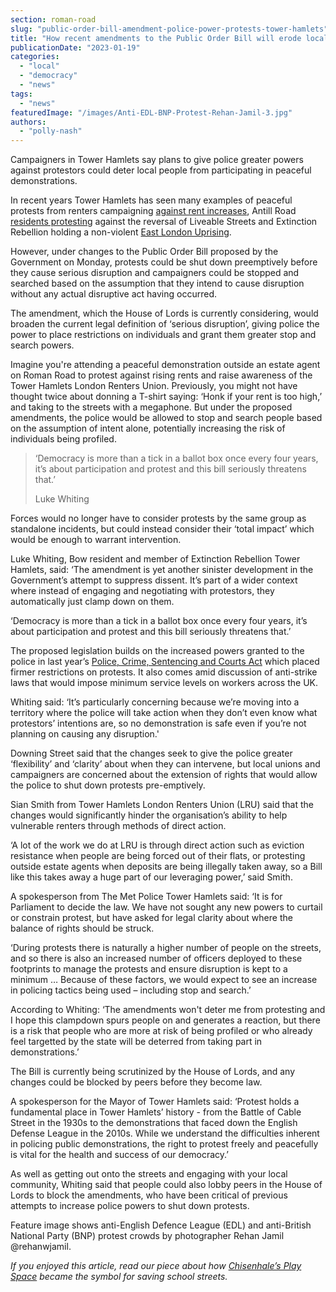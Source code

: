 ```yaml
---
section: roman-road
slug: "public-order-bill-amendment-police-power-protests-tower-hamlets"
title: "How recent amendments to the Public Order Bill will erode local democracy"
publicationDate: "2023-01-19"
categories: 
  - "local"
  - "democracy"
  - "news"
tags: 
  - "news"
featuredImage: "/images/Anti-EDL-BNP-Protest-Rehan-Jamil-3.jpg"
authors: 
  - "polly-nash"
---
```


Campaigners in Tower Hamlets say plans to give police greater powers against protestors could deter local people from participating in peaceful demonstrations.

In recent years Tower Hamlets has seen many examples of peaceful protests from renters campaigning [against rent increases](https://romanroadlondon.com/tower-hamlets-london-renters-union-protest-rent-increases-bow-december-2022/), Antill Road [residents protesting](https://romanroadlondon.com/antill-road-bow-liveable-streets-protest/) against the reversal of Liveable Streets and Extinction Rebellion holding a non-violent [East London Uprising](https://romanroadlondon.com/extinction-rebellion-stages-east-london-uprising/).  

However, under changes to the Public Order Bill proposed by the Government on Monday, protests could be shut down preemptively before they cause serious disruption and campaigners could be stopped and searched based on the assumption that they intend to cause disruption without any actual disruptive act having occurred. 

The amendment, which the House of Lords is currently considering, would broaden the current legal definition of ‘serious disruption’, giving police the power to place restrictions on individuals and grant them greater stop and search powers. 

Imagine you're attending a peaceful demonstration outside an estate agent on Roman Road to protest against rising rents and raise awareness of the Tower Hamlets London Renters Union. Previously, you might not have thought twice about donning a T-shirt saying: ‘Honk if your rent is too high,’ and taking to the streets with a megaphone. But under the proposed amendments, the police would be allowed to stop and search people based on the assumption of intent alone, potentially increasing the risk of individuals being profiled.

> ‘Democracy is more than a tick in a ballot box once every four years, it’s about participation and protest and this bill seriously threatens that.’
> 
> Luke Whiting

Forces would no longer have to consider protests by the same group as standalone incidents, but could instead consider their ‘total impact’ which would be enough to warrant intervention. 

Luke Whiting, Bow resident and member of Extinction Rebellion Tower Hamlets, said: ‘The amendment is yet another sinister development in the Government’s attempt to suppress dissent. It’s part of a wider context where instead of engaging and negotiating with protestors, they automatically just clamp down on them.

‘Democracy is more than a tick in a ballot box once every four years, it’s about participation and protest and this bill seriously threatens that.’ 

The proposed legislation builds on the increased powers granted to the police in last year’s [Police, Crime, Sentencing and Courts Act](https://www.bbc.co.uk/news/uk-56400751) which placed firmer restrictions on protests. It also comes amid discussion of anti-strike laws that would impose minimum service levels on workers across the UK. 

Whiting said: ‘It’s particularly concerning because we’re moving into a territory where the police will take action when they don’t even know what protestors’ intentions are, so no demonstration is safe even if you’re not planning on causing any disruption.' 

Downing Street said that the changes seek to give the police greater ‘flexibility’ and ‘clarity’ about when they can intervene, but local unions and campaigners are concerned about the extension of rights that would allow the police to shut down protests pre-emptively. 

Sian Smith from Tower Hamlets London Renters Union (LRU) said that the changes would significantly hinder the organisation’s ability to help vulnerable renters through methods of direct action.

‘A lot of the work we do at LRU is through direct action such as eviction resistance when people are being forced out of their flats, or protesting outside estate agents when deposits are being illegally taken away, so a Bill like this takes away a huge part of our leveraging power,’ said Smith. 

A spokesperson from The Met Police Tower Hamlets said: ‘It is for Parliament to decide the law. We have not sought any new powers to curtail or constrain protest, but have asked for legal clarity about where the balance of rights should be struck.

‘During protests there is naturally a higher number of people on the streets, and so there is also an increased number of officers deployed to these footprints to manage the protests and ensure disruption is kept to a minimum … Because of these factors, we would expect to see an increase in policing tactics being used – including stop and search.’

According to Whiting: ‘The amendments won't deter me from protesting and I hope this clampdown spurs people on and generates a reaction, but there is a risk that people who are more at risk of being profiled or who already feel targetted by the state will be deterred from taking part in demonstrations.’ 

The Bill is currently being scrutinized by the House of Lords, and any changes could be blocked by peers before they become law. 

A spokesperson for the Mayor of Tower Hamlets said: ‘Protest holds a fundamental place in Tower Hamlets’ history - from the Battle of Cable Street in the 1930s to the demonstrations that faced down the English Defense League in the 2010s. While we understand the difficulties inherent in policing public demonstrations, the right to protest freely and peacefully is vital for the health and success of our democracy.’

As well as getting out onto the streets and engaging with your local community, Whiting said that people could also lobby peers in the House of Lords to block the amendments, who have been critical of previous attempts to increase police powers to shut down protests.

Feature image shows anti-English Defence League (EDL) and anti-British National Party (BNP) protest crowds by photographer Rehan Jamil @rehanwjamil.

_If you enjoyed this article, read our piece about how_ [_Chisenhale’s Play Space_](https://romanroadlondon.com/chisenhale-school-streets-play-space-residents-parents-views/) _became the symbol for saving school streets._ 


